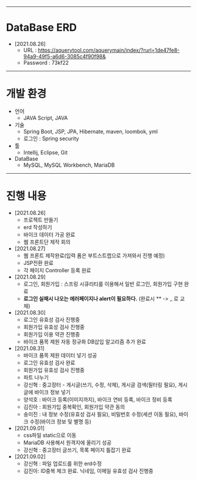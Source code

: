 




---
# DataBase ERD
+ [2021.08.26]
  + URL : https://aquerytool.com/aquerymain/index/?rurl=1de47fe8-94a9-49f5-a6d6-3085c4f90f98&
  + Password : 73kf22


---
# 개발 환경
+ 언어
  + JAVA Script, JAVA
+ 기술
  + Spring Boot, JSP, JPA, Hibernate, maven, loombok, yml
  + 로그인 : Spring security
+ 툴 
  + Intellij, Eclipse, Git
+ DataBase
  + MySQL, MySQL Workbench, MariaDB
  



---
# 진행 내용
+ [2021.08.26]
  + 프로젝트 만들기
  + erd 작성하기
  + 바이크 데이터 가공 완료
  + 웹 프론트단 제작 회의
+ [2021.08.27]
  + 웹 프론트 제작완료(입력 폼은 부트스트랩으로 가져와서 진행 예정)
  + JSP전환 완료
  + 각 페이지 Controller 등록 완료
+ [2021.08.29]
  + 로그인, 회원가입 : 스프링 시큐리티를 이용해서 일반 로그인, 회원가입 구현 완료
  + **로그인 실패시 나오는 에러페이지나 alert이 필요하다.** (완료시 ** -> _ 로 교체)
+ [2021.08.30]
  + 로그인 유효성 검사 진행중
  + 회원가입 유효성 검사 진행중
  + 회원가입 이용 약관 진행중
  + 바이크 품목 제원 자동 정규화 DB삽입 알고리즘 추가 완료
+ [2021.08.31]
  + 바이크 품목 제원 데이터 넣기 성공
  + 로그인 유효성 검사 완료
  + 회원가입 유효성 검사 진행중
  + 파트 나누기 
  + 강신혁 : 중고장터 - 게시글(쓰기, 수정, 삭제), 게시글 검색(필터링 필요), 게시글에 바이크 정보 넣기
  + 양석호 : 바이크 등록(이미지까지), 바이크 연비 등록, 바이크 정비 등록
  + 김진아 : 회원가입 중복확인, 회원가입 약관 동의
  + 송미진 : 내 정보 수정(유효성 검사 필요), 비밀번호 수정(세션 이동 필요), 바이크 수정(바이크 정보 및 별명 등)
+ [2021.09.01]
  + css파일 static으로 이동
  + MariaDB 사용해서 원격지에 올리기 성공
  + 강신혁 : 중고장터 글쓰기, 목록 페이지 틀잡기 완료
+ [2021.09.02]
  + 강신혁 : 파일 업로드를 위한 erd수정
  + 김진아: ID중복 체크 완료. 닉네임, 이메일 유효성 검사 진행중
